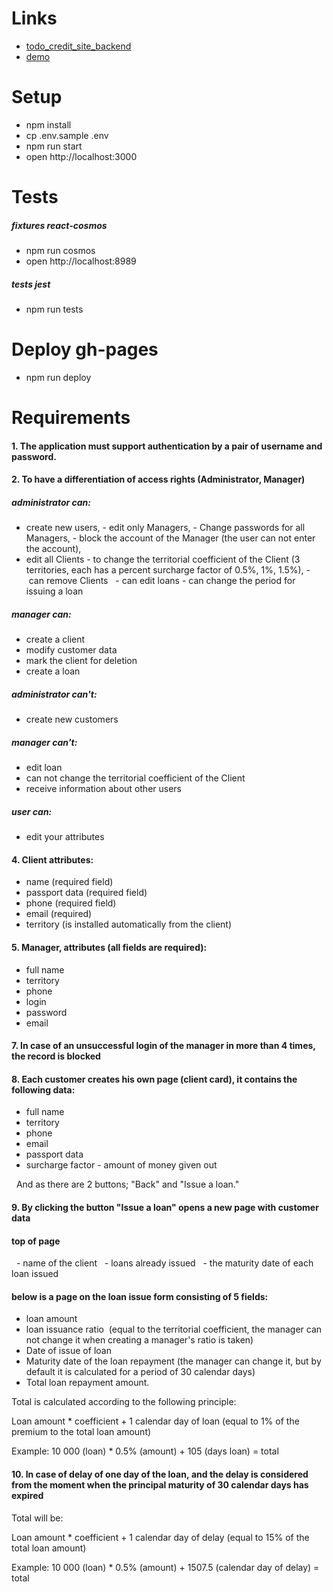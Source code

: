 # Links
  - [todo_credit_site_backend](https://github.com/niten2/todo_credit_site_backend)
  - [demo](https://niten2.github.io/todo_credit_site_frontend)

# Setup

  - npm install
  - cp .env.sample .env
  - npm run start
  - open http://localhost:3000

# Tests

##### fixtures react-cosmos
  - npm run cosmos
  - open http://localhost:8989

##### tests jest
  - npm run tests

# Deploy gh-pages
  - npm run deploy

# Requirements

#### 1. The application must support authentication by a pair of username and password.

#### 2. To have a differentiation of access rights (Administrator, Manager)

##### administrator can:

  - create new users,
  - edit only Managers,
  - Change passwords for all Managers,
  - block the account of the Manager (the user can not enter the account),
  - edit all Clients
  - to change the territorial coefficient of the Client (3 territories, each has a percent surcharge factor of 0.5%, 1%, 1.5%),
  - can remove Clients
  - can edit loans
  - can change the period for issuing a loan

##### manager can:

  - create a client
  - modify customer data
  - mark the client for deletion
  - create a loan

##### administrator can't:

  - create new customers

##### manager can't:

  - edit loan
  - can not change the territorial coefficient of the Client
  - receive information about other users

##### user can:

  - edit your attributes

#### 4. Client attributes:

  - name (required field)
  - passport data (required field)
  - phone (required field)
  - email (required)
  - territory (is installed automatically from the client)

#### 5. Manager, attributes (all fields are required):

  - full name
  - territory
  - phone
  - login
  - password
  - email

#### 7. In case of an unsuccessful login of the manager in more than 4 times, the record is blocked

#### 8. Each customer creates his own page (client card), it contains the following data:
  - full name
  - territory
  - phone
  - email
  - passport data
  - surcharge factor
  - amount of money given out

  And as there are 2 buttons; "Back" and "Issue a loan."

#### 9. By clicking the button "Issue a loan" opens a new page with customer data

#### top of page
  - name of the client
  - loans already issued
  - the maturity date of each loan issued

#### below is a page on the loan issue form consisting of 5 fields:

  - loan amount
  - loan issuance ratio 
  (equal to the territorial coefficient, the manager can not change it when creating a manager's ratio is taken)
  - Date of issue of loan
  - Maturity date of the loan repayment
  (the manager can change it, but by default it is calculated for a period of 30 calendar days)
  - Total loan repayment amount.

  Total is calculated according to the following principle:

  Loan amount * coefficient + 1 calendar day of loan (equal to 1% of the premium to the total loan amount)

  Example: 10 000 (loan) * 0.5% (amount) + 105 (days loan) = total

#### 10. In case of delay of one day of the loan, and the delay is considered from the moment when the principal maturity of 30 calendar days has expired

  Total will be:

  Loan amount * coefficient + 1 calendar day of delay (equal to 15% of the total loan amount)

  Example: 10 000 (loan) * 0.5% (amount) + 1507.5 (calendar day of delay) = total
